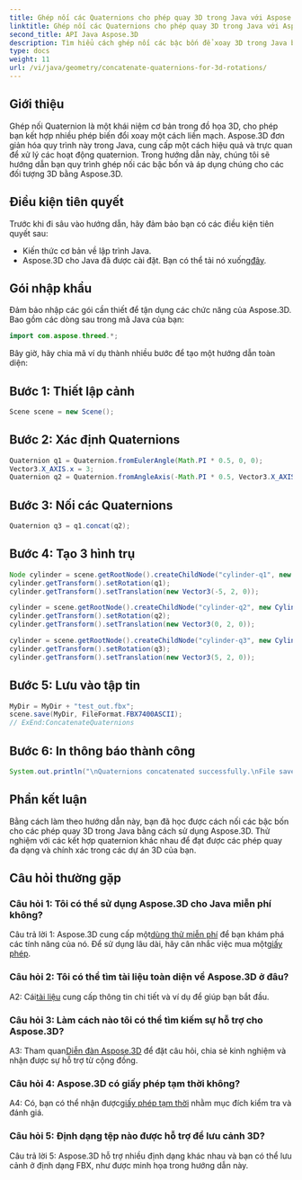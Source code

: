 ```yaml
---
title: Ghép nối các Quaternions cho phép quay 3D trong Java với Aspose.3D
linktitle: Ghép nối các Quaternions cho phép quay 3D trong Java với Aspose.3D
second_title: API Java Aspose.3D
description: Tìm hiểu cách ghép nối các bậc bốn để xoay 3D trong Java bằng cách sử dụng Aspose.3D. Hãy làm theo hướng dẫn từng bước của chúng tôi để chuyển đổi hoạt ảnh liền mạch.
type: docs
weight: 11
url: /vi/java/geometry/concatenate-quaternions-for-3d-rotations/
---
```

## Giới thiệu

Ghép nối Quaternion là một khái niệm cơ bản trong đồ họa 3D, cho phép bạn kết hợp nhiều phép biến đổi xoay một cách liền mạch. Aspose.3D đơn giản hóa quy trình này trong Java, cung cấp một cách hiệu quả và trực quan để xử lý các hoạt động quaternion. Trong hướng dẫn này, chúng tôi sẽ hướng dẫn bạn quy trình ghép nối các bậc bốn và áp dụng chúng cho các đối tượng 3D bằng Aspose.3D.

## Điều kiện tiên quyết

Trước khi đi sâu vào hướng dẫn, hãy đảm bảo bạn có các điều kiện tiên quyết sau:

- Kiến thức cơ bản về lập trình Java.
-  Aspose.3D cho Java đã được cài đặt. Bạn có thể tải nó xuống[đây](https://releases.aspose.com/3d/java/).

## Gói nhập khẩu

Đảm bảo nhập các gói cần thiết để tận dụng các chức năng của Aspose.3D. Bao gồm các dòng sau trong mã Java của bạn:

```java
import com.aspose.threed.*;
```

Bây giờ, hãy chia mã ví dụ thành nhiều bước để tạo một hướng dẫn toàn diện:

## Bước 1: Thiết lập cảnh

```java
Scene scene = new Scene();
```

## Bước 2: Xác định Quaternions

```java
Quaternion q1 = Quaternion.fromEulerAngle(Math.PI * 0.5, 0, 0);
Vector3.X_AXIS.x = 3;
Quaternion q2 = Quaternion.fromAngleAxis(-Math.PI * 0.5, Vector3.X_AXIS);
```

## Bước 3: Nối các Quaternions

```java
Quaternion q3 = q1.concat(q2);
```

## Bước 4: Tạo 3 hình trụ

```java
Node cylinder = scene.getRootNode().createChildNode("cylinder-q1", new Cylinder(0.1, 1, 2));
cylinder.getTransform().setRotation(q1);
cylinder.getTransform().setTranslation(new Vector3(-5, 2, 0));
```

```java
cylinder = scene.getRootNode().createChildNode("cylinder-q2", new Cylinder(0.1, 1, 2));
cylinder.getTransform().setRotation(q2);
cylinder.getTransform().setTranslation(new Vector3(0, 2, 0));
```

```java
cylinder = scene.getRootNode().createChildNode("cylinder-q3", new Cylinder(0.1, 1, 2));
cylinder.getTransform().setRotation(q3);
cylinder.getTransform().setTranslation(new Vector3(5, 2, 0));
```

## Bước 5: Lưu vào tập tin

```java
MyDir = MyDir + "test_out.fbx";
scene.save(MyDir, FileFormat.FBX7400ASCII);
// ExEnd:ConcatenateQuaternions
```

## Bước 6: In thông báo thành công

```java
System.out.println("\nQuaternions concatenated successfully.\nFile saved at " + MyDir);
```

## Phần kết luận

Bằng cách làm theo hướng dẫn này, bạn đã học được cách nối các bậc bốn cho các phép quay 3D trong Java bằng cách sử dụng Aspose.3D. Thử nghiệm với các kết hợp quaternion khác nhau để đạt được các phép quay đa dạng và chính xác trong các dự án 3D của bạn.

## Câu hỏi thường gặp

### Câu hỏi 1: Tôi có thể sử dụng Aspose.3D cho Java miễn phí không?

 Câu trả lời 1: Aspose.3D cung cấp một[dùng thử miễn phí](https://releases.aspose.com/) để bạn khám phá các tính năng của nó. Để sử dụng lâu dài, hãy cân nhắc việc mua một[giấy phép](https://purchase.aspose.com/buy).

### Câu hỏi 2: Tôi có thể tìm tài liệu toàn diện về Aspose.3D ở đâu?

 A2: Cái[tài liệu](https://reference.aspose.com/3d/java/) cung cấp thông tin chi tiết và ví dụ để giúp bạn bắt đầu.

### Câu hỏi 3: Làm cách nào tôi có thể tìm kiếm sự hỗ trợ cho Aspose.3D?

 A3: Tham quan[Diễn đàn Aspose.3D](https://forum.aspose.com/c/3d/18) để đặt câu hỏi, chia sẻ kinh nghiệm và nhận được sự hỗ trợ từ cộng đồng.

### Câu hỏi 4: Aspose.3D có giấy phép tạm thời không?

 A4: Có, bạn có thể nhận được[giấy phép tạm thời](https://purchase.aspose.com/temporary-license/) nhằm mục đích kiểm tra và đánh giá.

### Câu hỏi 5: Định dạng tệp nào được hỗ trợ để lưu cảnh 3D?

Câu trả lời 5: Aspose.3D hỗ trợ nhiều định dạng khác nhau và bạn có thể lưu cảnh ở định dạng FBX, như được minh họa trong hướng dẫn này.